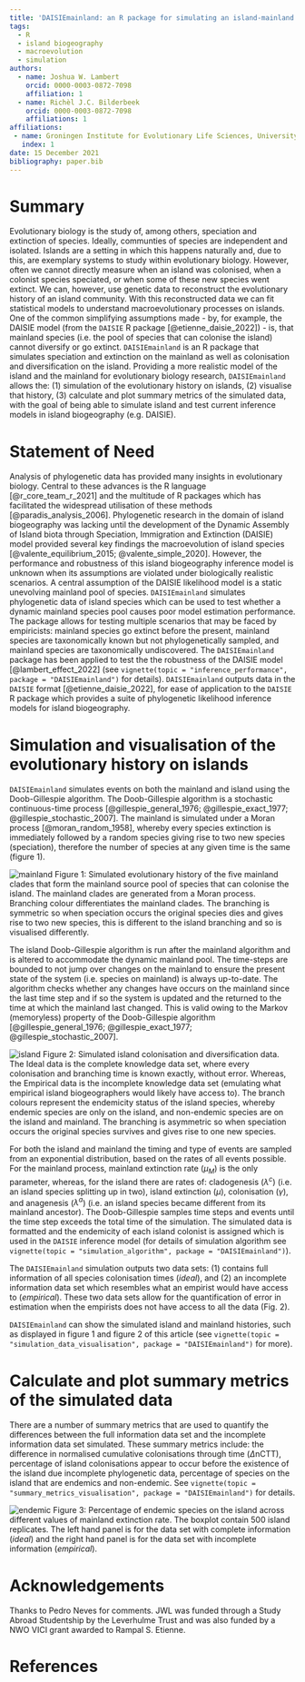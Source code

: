 ```yaml
---
title: 'DAISIEmainland: an R package for simulating an island-mainland system for macroevolution on islands'
tags:
  - R
  - island biogeography
  - macroevolution
  - simulation
authors:
  - name: Joshua W. Lambert
    orcid: 0000-0003-0872-7098
    affiliation: 1
  - name: Richèl J.C. Bilderbeek
    orcid: 0000-0003-0872-7098
    affiliations: 1
affiliations:
 - name: Groningen Institute for Evolutionary Life Sciences, University of Groningen, Box 11103, 9700 CC Groningen, The Netherlands
   index: 1
date: 15 December 2021
bibliography: paper.bib
---
```


# Summary

Evolutionary biology is the study of, among others, speciation and extinction of species. Ideally, communties of species are independent and isolated. Islands are a setting in which this happens naturally and, due to this, are exemplary systems to study within evolutionary biology. However, often we cannot directly measure when an island was colonised, when a colonist species speciated, or when some of these new species went extinct. We can, however, use genetic data to reconstruct the evolutionary history of an island community. With this reconstructed data we can fit statistical models to understand macroevolutionary processes on islands. One of the common simplifying assumptions made - by, for example, the DAISIE model (from the `DAISIE` R package [@etienne_daisie_2022]) - is, that mainland species (i.e. the pool of species that can colonise the island) cannot diversify or go extinct. `DAISIEmainland` is an R package that simulates speciation and extinction on the mainland as well as colonisation and diversification on the island. Providing a more realistic model of the island and the mainland for evolutionary biology research, `DAISIEmainland` allows the: (1) simulation of the evolutionary history on islands, (2) visualise that history, (3) calculate and plot summary metrics of the simulated data, with the goal of being able to simulate island and test current inference models in island biogeography (e.g. DAISIE).

# Statement of Need

Analysis of phylogenetic data has provided many insights in evolutionary biology. Central to these advances is the R language [@r_core_team_r_2021] and the multitude of R packages which has facilitated the widespread utilisation of these methods [@paradis_analysis_2006]. Phylogenetic research in the domain of island biogeography was lacking until the development of the Dynamic Assembly of Island biota through Speciation, Immigration and Extinction (DAISIE) model provided several key findings the macroevolution of island species [@valente_equilibrium_2015; @valente_simple_2020]. However, the performance and robustness of this island biogeography inference model is unknown when its assumptions are violated under biologically realistic scenarios. A central assumption of the DAISIE likelihood model is a static unevolving mainland pool of species. `DAISIEmainland` simulates phylogenetic data of island species which can be used to test whether a dynamic mainland species pool causes poor model estimation performance. The package allows for testing multiple scenarios that may be faced by empiricists: mainland species go extinct before the present, mainland species are taxonomically known but not phylogenetically sampled, and mainland species are taxonomically undiscovered. The `DAISIEmainland` package has been applied to test the the robustness of the DAISIE model [@lambert_effect_2022] (see `vignette(topic = "inference_performance", package = "DAISIEmainland")` for details). `DAISIEmainland` outputs data in the `DAISIE` format [@etienne_daisie_2022], for ease of application to the `DAISIE` R package which provides a suite of phylogenetic likelihood inference models for island biogeography.

# Simulation and visualisation of the evolutionary history on islands

`DAISIEmainland` simulates events on both the mainland and island using the Doob-Gillespie algorithm.
The Doob-Gillespie algorithm is a stochastic continuous-time process [@gillespie_general_1976; @gillespie_exact_1977; @gillespie_stochastic_2007]. The mainland is simulated under a Moran process [@moran_random_1958], whereby every species extinction is immediately followed by a random species giving rise to two new species (speciation), therefore the number of species at any given time is the same (figure 1).

![mainland](figs/mainland.png)
Figure 1: Simulated evolutionary history of the five mainland clades that form the mainland source pool of species that can colonise the island. The mainland clades are generated from a Moran process. Branching colour differentiates the mainland clades. The branching is symmetric so when speciation occurs the original species dies and gives rise to two new species, this is different to the island branching and so is visualised differently.

The island Doob-Gillespie algorithm is run after the mainland algorithm and is altered to accommodate the dynamic mainland pool. The time-steps are bounded to not jump over changes on the mainland to ensure the present state of the system (i.e. species on mainland) is always up-to-date. The algorithm checks whether any changes have occurs on the mainland since the last time step and if so the system is updated and the returned to the time at which the mainland last changed. This is valid owing to the Markov (memoryless) property of the Doob-Gillespie algorithm [@gillespie_general_1976; @gillespie_exact_1977; @gillespie_stochastic_2007].

![island](figs/island.png)
Figure 2: Simulated island colonisation and diversification data. The Ideal data is the complete knowledge data set, where every colonisation and branching time is known exactly, without error. Whereas, the Empirical data is the incomplete knowledge data set (emulating what empirical island biogeographers would likely have access to). The branch colours represent the endemicity status of the island species, whereby endemic species are only on the island, and non-endemic species are on the island and mainland. The branching is asymmetric so when speciation occurs the original species survives and gives rise to one new species. 

For both the island and mainland the timing and type of events are sampled from an exponential distribution, based on the rates of all events possible. For the mainland process, mainland extinction rate ($\mu_M$) is the only parameter, whereas, for the island there are rates of: cladogenesis ($\lambda^c$) (i.e. an island species splitting up in two), island extinction ($\mu$), colonisation ($\gamma$), and anagenesis ($\lambda^a$) (i.e. an island species became different from its mainland ancestor). The Doob-Gillespie samples time steps and events until the time step exceeds the total time of the simulation. The simulated data is formatted and the endemicity of each island colonist is assigned which is used in the `DAISIE` inference model (for details of simulation algorithm see `vignette(topic = "simulation_algorithm", package = "DAISIEmainland")`). 

The `DAISIEmainland` simulation outputs two data sets: (1) contains full information of all species colonisation times (*ideal*), and (2) an incomplete information data set which resembles what an empirist would have access to (*empirical*). These two data sets allow for the quantification of error in estimation when the empirists does not have access to all the data (Fig. 2).

`DAISIEmainland` can show the simulated island and mainland histories, such as displayed in figure 1 and figure 2 of this article (see `vignette(topic = "simulation_data_visualisation", package = "DAISIEmainland")` for more).

# Calculate and plot summary metrics of the simulated data

There are a number of summary metrics that are used to quantify the differences between the full information data set and the incomplete information data set simulated. These summary metrics include: the difference in normalised cumulative colonisations through time ($\Delta$nCTT), percentage of island colonisations appear to occur before the existence of the island due incomplete phylogenetic data, percentage of species on the island that are endemics and non-endemic. See `vignette(topic = "summary_metrics_visualisation", package = "DAISIEmainland")` for details.

![endemic](figs/endemic.png)
Figure 3: Percentage of endemic species on the island across different values of mainland extinction rate. The boxplot contain 500 island replicates. The left hand panel is for the data set with complete information (*ideal*) and the right hand panel is for the data set with incomplete information (*empirical*).

# Acknowledgements

Thanks to Pedro Neves for comments. JWL was funded through a Study Abroad Studentship by the Leverhulme Trust and was also funded by a NWO VICI grant awarded to Rampal S. Etienne.

# References

